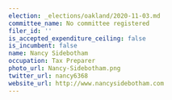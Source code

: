 ```yaml
---
election: _elections/oakland/2020-11-03.md
committee_name: No committee registered
filer_id: ''
is_accepted_expenditure_ceiling: false
is_incumbent: false
name: Nancy Sidebotham
occupation: Tax Preparer
photo_url: Nancy-Sidebotham.png
twitter_url: nancy6368
website_url: http://www.nancysidebotham.com
---
```

